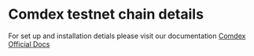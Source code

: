 # Comdex testnet chain details

For set up and installation detials please visit our documentation [Comdex Official Docs](https://docs.comdex.one/Node_installation/)

